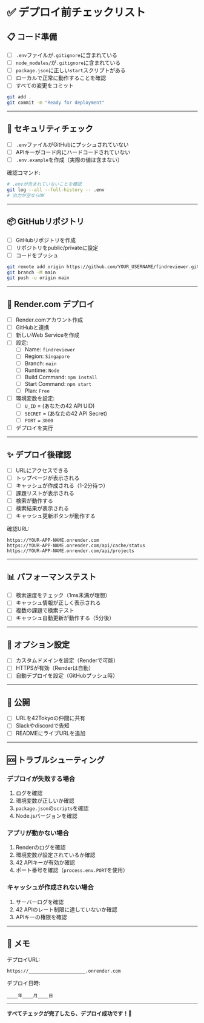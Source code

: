 # ✅ デプロイ前チェックリスト

## 📋 コード準備

- [ ] `.env`ファイルが`.gitignore`に含まれている
- [ ] `node_modules/`が`.gitignore`に含まれている
- [ ] `package.json`に正しい`start`スクリプトがある
- [ ] ローカルで正常に動作することを確認
- [ ] すべての変更をコミット

```bash
git add .
git commit -m "Ready for deployment"
```

---

## 🔐 セキュリティチェック

- [ ] `.env`ファイルがGitHubにプッシュされていない
- [ ] APIキーがコード内にハードコードされていない
- [ ] `.env.example`を作成（実際の値は含まない）

確認コマンド:
```bash
# .envが含まれていないことを確認
git log --all --full-history -- .env
# 出力が空ならOK
```

---

## 📦 GitHubリポジトリ

- [ ] GitHubリポジトリを作成
- [ ] リポジトリをpublic/privateに設定
- [ ] コードをプッシュ

```bash
git remote add origin https://github.com/YOUR_USERNAME/findreviewer.git
git branch -M main
git push -u origin main
```

---

## 🚀 Render.com デプロイ

- [ ] Render.comアカウント作成
- [ ] GitHubと連携
- [ ] 新しいWeb Serviceを作成
- [ ] 設定:
  - [ ] Name: `findreviewer`
  - [ ] Region: `Singapore`
  - [ ] Branch: `main`
  - [ ] Runtime: `Node`
  - [ ] Build Command: `npm install`
  - [ ] Start Command: `npm start`
  - [ ] Plan: `Free`
- [ ] 環境変数を設定:
  - [ ] `U_ID` = (あなたの42 API UID)
  - [ ] `SECRET` = (あなたの42 API Secret)
  - [ ] `PORT` = `3000`
- [ ] デプロイを実行

---

## ✨ デプロイ後確認

- [ ] URLにアクセスできる
- [ ] トップページが表示される
- [ ] キャッシュが作成される（1-2分待つ）
- [ ] 課題リストが表示される
- [ ] 検索が動作する
- [ ] 検索結果が表示される
- [ ] キャッシュ更新ボタンが動作する

確認URL:
```
https://YOUR-APP-NAME.onrender.com
https://YOUR-APP-NAME.onrender.com/api/cache/status
https://YOUR-APP-NAME.onrender.com/api/projects
```

---

## 📊 パフォーマンステスト

- [ ] 検索速度をチェック（1ms未満が理想）
- [ ] キャッシュ情報が正しく表示される
- [ ] 複数の課題で検索テスト
- [ ] キャッシュ自動更新が動作する（5分後）

---

## 🔧 オプション設定

- [ ] カスタムドメインを設定（Renderで可能）
- [ ] HTTPSが有効（Renderは自動）
- [ ] 自動デプロイを設定（GitHubプッシュ時）

---

## 📢 公開

- [ ] URLを42Tokyoの仲間に共有
- [ ] Slackやdiscordで告知
- [ ] READMEにライブURLを追加

---

## 🆘 トラブルシューティング

### デプロイが失敗する場合

1. ログを確認
2. 環境変数が正しいか確認
3. `package.json`の`scripts`を確認
4. Node.jsバージョンを確認

### アプリが動かない場合

1. Renderのログを確認
2. 環境変数が設定されているか確認
3. 42 APIキーが有効か確認
4. ポート番号を確認（`process.env.PORT`を使用）

### キャッシュが作成されない場合

1. サーバーログを確認
2. 42 APIのレート制限に達していないか確認
3. APIキーの権限を確認

---

## 📝 メモ

デプロイURL:
```
https://_____________________.onrender.com
```

デプロイ日時:
```
____年____月____日
```

---

**すべてチェックが完了したら、デプロイ成功です！🎉**

